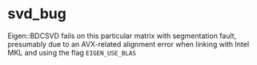 # svd_bug

Eigen::BDCSVD fails on this particular matrix with segmentation fault, presumably due to an AVX-related alignment error
when linking with Intel MKL and using the flag `EIGEN_USE_BLAS`
